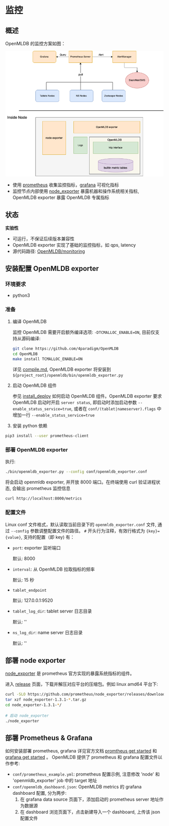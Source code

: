 # 监控

## 概述

OpenMLDB 的监控方案如图：

![monitoring-architecture](./images/OpenMLDB-Monitoring.drawio.png)

- 使用 [prometheus](https://prometheus.io) 收集监控指标，[grafana](https://grafana.com/oss/grafana/) 可视化指标
- 监控节点内部使用 [node_exporter](https://github.com/prometheus/node_exporter) 暴露机器和操作系统相关指标, OpenMLDB exporter 暴露 OpenMLDB 专属指标

## 状态

**实验性**

- 可运行，不保证后续版本兼容性
- OpenMLDB exporter 实现了基础的监控指标，如 qps, latency
- 源代码路径: [OpenMLDB/monitoring](https://github.com/4paradigm/OpenMLDB/tree/main/monitoring)


## 安装配置 OpenMLDB exporter

### 环境要求

- python3

### 准备

1. 编译 OpenMLDB 

   监控 OpenMLDB 需要开启额外编译选项: `-DTCMALLOC_ENABLE=ON`, 目前仅支持从源码编译:
   ```sh
   git clone https://github.com/4paradigm/OpenMLDB
   cd OpenMLDB
   make install TCMALLOC_ENABLE=ON
   ```
   详见 [compile.md](../deploy/compile.md), OpenMLDB exporter 将安装到 `${project_root}/openmldb/bin/openmldb_exporter.py`

2. 启动 OpenMLDB 组件

   参见 [install_deploy](../deploy/install_deploy.md) 如何启动 OpenMLDB 组件。OpenMLDB exporter 要求 OpenMLDB 启动时开启 `server status`, 即启动时添加启动参数 `--enable_status_service=true`, 或者在 `conf/(tablet|nameserver).flags` 中增加一行 `--enable_status_service=true`

3. 安装 python 依赖
```sh
pip3 install --user prometheus-client
```

### 部署 OpenMLDB exporter

执行:
```sh
./bin/openmldb_exporter.py --config conf/openmldb_exporter.conf
```

将会启动 openmldb exporter, 并开放 8000 端口。在终端使用 curl 验证进程状态, 会输出 prometheus 监控信息

```sh
curl http://localhost:8000/metrics
```

### 配置文件

Linux conf 文件格式，默认读取当前目录下的 `openmldb_exporter.conf` 文件, 通过 `--config` 参数调整配置文件的路径。 `#` 开头行为注释，有效行格式为 `{key}={value}`, 支持的配置（即 key) 有：

- `port`: exporter 监听端口

   默认: 8000
- `interval`: 从 OpenMLDB 拉取指标的频率

   默认: 15 秒
- `tablet_endpoint`

   默认: 127.0.0.1:9520
- `tablet_log_dir`: tablet server 日志目录

   默认: ''
- `ns_log_dir`: name server 日志目录

   默认: ''

## 部署 node exporter

[node_exporter](https://github.com/prometheus/node_exporter) 是 prometheus 官方实现的暴露系统指标的组件。

进入 [release](https://github.com/prometheus/node_exporter/releases) 页面，下载并解压对应平台的压缩包。例如 linux amd64 平台下:
```sh
curl -SLO https://github.com/prometheus/node_exporter/releases/download/v1.3.1/node_exporter-1.3.1.darwin-amd64.tar.gz
tar xzf node_exporter-1.3.1-*.tar.gz
cd node_exporter-1.3.1-*/

# 启动 node_exporter
./node_exporter
```

## 部署 Prometheus & Grafana

如何安装部署 prometheus, grafana 详见官方文档 [promtheus get started](https://prometheus.io/docs/prometheus/latest/getting_started/) 和 [grafana get started](https://grafana.com/docs/grafana/latest/getting-started/getting-started-prometheus/) 。
OpenMLDB 提供了 prometheus 和 grafana 配置文件以作参考:

- `conf/prometheus_example.yml`: prometheus 配置示例, 注意修改 ’node' 和 'openmldb_exporter' job 中的 target 地址
- `conf/openmldb_dashboard.json`: OpenMLDB metrics 的 grafana dashboard 配置, 分为两步:
   1. 在 grafana data source 页面下，添加启动的 prometheus server 地址作为数据源
   2. 在 dashboard 浏览页面下，点击新建导入一个 dashboard, 上传该 json 配置文件


